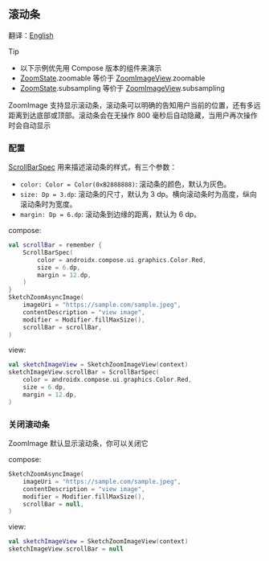 ## 滚动条

翻译：[English](scrollbar.md)

> [!TIP]
> * 以下示例优先用 Compose 版本的组件来演示
> * [ZoomState].zoomable 等价于 [ZoomImageView].zoomable
> * [ZoomState].subsampling 等价于 [ZoomImageView].subsampling

ZoomImage 支持显示滚动条，滚动条可以明确的告知用户当前的位置，还有多远距离到达底部或顶部。滚动条会在无操作
800 毫秒后自动隐藏，当用户再次操作时会自动显示

### 配置

[ScrollBarSpec] 用来描述滚动条的样式，有三个参数：

* `color: Color = Color(0xB2888888)`: 滚动条的颜色，默认为灰色。
* `size: Dp = 3.dp`: 滚动条的尺寸，默认为 3 dp。横向滚动条时为高度，纵向滚动条时为宽度。
* `margin: Dp = 6.dp`: 滚动条到边缘的距离，默认为 6 dp。

compose:

```kotlin
val scrollBar = remember {
    ScrollBarSpec(
        color = androidx.compose.ui.graphics.Color.Red,
        size = 6.dp,
        margin = 12.dp,
    )
}
SketchZoomAsyncImage(
    imageUri = "https://sample.com/sample.jpeg",
    contentDescription = "view image",
    modifier = Modifier.fillMaxSize(),
    scrollBar = scrollBar,
)
```

view:

```kotlin
val sketchImageView = SketchZoomImageView(context)
sketchImageView.scrollBar = ScrollBarSpec(
    color = androidx.compose.ui.graphics.Color.Red,
    size = 6.dp,
    margin = 12.dp,
)
```

### 关闭滚动条

ZoomImage 默认显示滚动条，你可以关闭它

compose:

```kotlin
SketchZoomAsyncImage(
    imageUri = "https://sample.com/sample.jpeg",
    contentDescription = "view image",
    modifier = Modifier.fillMaxSize(),
    scrollBar = null,
)
```

view:

```kotlin
val sketchImageView = SketchZoomImageView(context)
sketchImageView.scrollBar = null
```

[ZoomImageView]: ../zoomimage-view/src/main/kotlin/com/github/panpf/zoomimage/ZoomImageView.kt

[ZoomImage]: ../zoomimage-compose/src/commonMain/kotlin/com/github/panpf/zoomimage/ZoomImage.kt

[ZoomState]: ../zoomimage-compose/src/commonMain/kotlin/com/github/panpf/zoomimage/compose/ZoomState.kt

[ScrollBarSpec]: ../zoomimage-compose/src/commonMain/kotlin/com/github/panpf/zoomimage/compose/zoom/ScrollBarSpec.kt